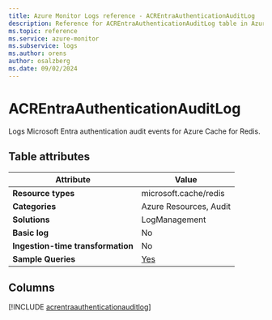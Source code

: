 ```yaml
---
title: Azure Monitor Logs reference - ACREntraAuthenticationAuditLog
description: Reference for ACREntraAuthenticationAuditLog table in Azure Monitor Logs.
ms.topic: reference
ms.service: azure-monitor
ms.subservice: logs
ms.author: orens
author: osalzberg
ms.date: 09/02/2024
---
```


# ACREntraAuthenticationAuditLog

Logs Microsoft Entra authentication audit events for Azure Cache for Redis.


## Table attributes

|Attribute|Value|
|---|---|
|**Resource types**|microsoft.cache/redis|
|**Categories**|Azure Resources, Audit|
|**Solutions**| LogManagement|
|**Basic log**|No|
|**Ingestion-time transformation**|No|
|**Sample Queries**|[Yes](/azure/azure-monitor/reference/queries/acrentraauthenticationauditlog)|



## Columns
  
[!INCLUDE [acrentraauthenticationauditlog](./includes/acrentraauthenticationauditlog-include.md)]

